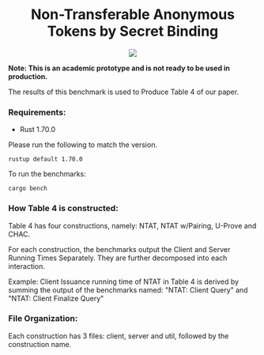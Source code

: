<h1 align="center"> Non-Transferable Anonymous Tokens by Secret Binding </h1>

<p align="center">
   <a href="https://github.com/bufferhe4d/ntat/blob/main/LICENSE"><img src="https://img.shields.io/badge/license-MIT-blue.svg"></a>
</p>

**Note: This is an academic prototype and is not ready to be used in production.**

The results of this benchmark is used to Produce Table 4 of our paper.

### Requirements:
- Rust 1.70.0

Please run the following to match the version.

```
rustup default 1.70.0
```

To run the benchmarks:
```
cargo bench
```

### How Table 4 is constructed:
Table 4 has four constructions, namely: NTAT, NTAT w/Pairing, U-Prove and CHAC.

For each construction, the benchmarks output the Client and Server Running Times Separately. They are further decomposed into each interaction.

Example:
Client Issuance running time of NTAT in Table 4 is derived by summing the output of the benchmarks named: "NTAT: Client Query" and "NTAT: Client Finalize Query"

### File Organization:
Each construction has 3 files: client, server and util, followed by the construction name.
